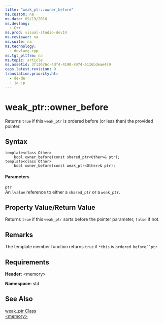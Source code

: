 ```yaml
---
title: "weak_ptr::owner_before"
ms.custom: na
ms.date: 09/19/2016
ms.devlang: 
  - C++
ms.prod: visual-studio-dev14
ms.reviewer: na
ms.suite: na
ms.technology: 
  - devlang-cpp
ms.tgt_pltfrm: na
ms.topic: article
ms.assetid: 3f13676c-4df4-4190-8974-5116bdeae479
caps.latest.revision: 9
translation.priority.ht: 
  - de-de
  - ja-jp
---
```

# weak_ptr::owner_before
Returns `true` if this `weak_ptr` is ordered before (or less than) the provided pointer.  
  
## Syntax  
  
```  
template<class Other>  
    bool owner_before(const shared_ptr<Other>& ptr);  
template<class Other>  
    bool owner_before(const weak_ptr<Other>& ptr);  
```  
  
#### Parameters  
 `ptr`  
 An `lvalue` reference to either a `shared_ptr` or a `weak_ptr`.  
  
## Property Value/Return Value  
 Returns `true` if this `weak_ptr` sorts before the pointer parameter, `false` if not.  
  
## Remarks  
 The template member function returns `true` if `*this` is `ordered before``ptr`.  
  
## Requirements  
 **Header:** <memory\>  
  
 **Namespace:** std  
  
## See Also  
 [weak_ptr Class](../vs140/weak_ptr-Class.md)   
 [<memory\>](../vs140/-memory-.md)